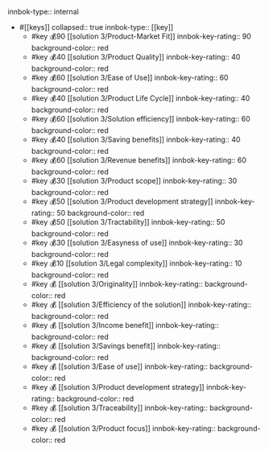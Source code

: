 innbok-type:: internal
- #[[keys]]
  collapsed:: true
  innbok-type:: [[key]]
  - #key 💰90 [[solution 3/Product-Market Fit]]
    innbok-key-rating:: 90
    background-color:: red
  - #key 💰40 [[solution 3/Product Quality]]
    innbok-key-rating:: 40
    background-color:: red
  - #key 💰60 [[solution 3/Ease of Use]]
    innbok-key-rating:: 60
    background-color:: red
  - #key 💰40 [[solution 3/Product Life Cycle]]
    innbok-key-rating:: 40
    background-color:: red
  - #key 💰60 [[solution 3/Solution efficiency]]
    innbok-key-rating:: 60
    background-color:: red
  - #key 💰40 [[solution 3/Saving benefits]]
    innbok-key-rating:: 40
    background-color:: red
  - #key 💰60 [[solution 3/Revenue benefits]]
    innbok-key-rating:: 60
    background-color:: red
  - #key 💰30 [[solution 3/Product scope]]
    innbok-key-rating:: 30
    background-color:: red
  - #key 💰50 [[solution 3/Product development strategy]]
    innbok-key-rating:: 50
    background-color:: red
  - #key 💰50 [[solution 3/Tractability]]
    innbok-key-rating:: 50
    background-color:: red
  - #key 💰30 [[solution 3/Easyness of use]]
    innbok-key-rating:: 30
    background-color:: red
  - #key 💰10 [[solution 3/Legal complexity]]
    innbok-key-rating:: 10
    background-color:: red
  - #key 💰 [[solution 3/Originality]]
    innbok-key-rating:: 
    background-color:: red
  - #key 💰 [[solution 3/Efficiency of the solution]]
    innbok-key-rating:: 
    background-color:: red
  - #key 💰 [[solution 3/Income benefit]]
    innbok-key-rating:: 
    background-color:: red
  - #key 💰 [[solution 3/Savings benefit]]
    innbok-key-rating:: 
    background-color:: red
  - #key 💰 [[solution 3/Ease of use]]
    innbok-key-rating:: 
    background-color:: red
  - #key 💰 [[solution 3/Product development strategy]]
    innbok-key-rating:: 
    background-color:: red
  - #key 💰 [[solution 3/Traceability]]
    innbok-key-rating:: 
    background-color:: red
  - #key 💰 [[solution 3/Product focus]]
    innbok-key-rating:: 
    background-color:: red




